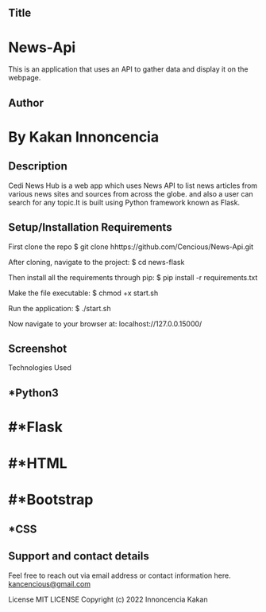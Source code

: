 ## Title
# News-Api
This is an application that uses an API to gather data and display it on the webpage.

## Author
# By Kakan Innoncencia

## Description
 Cedi News Hub is a web app which uses News API to list news articles from various news sites and sources from across the globe.
and also a user can search for any topic.It is built using Python framework known as Flask.

## Setup/Installation Requirements
First clone the repo $ git clone hhttps://github.com/Cencious/News-Api.git

After cloning, navigate to the project: $ cd news-flask

Then install all the requirements through pip: $ pip install -r requirements.txt

Make the file executable: $ chmod +x start.sh

Run the application: $ ./start.sh

Now navigate to your browser at: localhost://127.0.0.15000/
  

## Screenshot






Technologies Used
## *Python3  
# #*Flask 
# #*HTML 
# #*Bootstrap
## *CSS



## Support and contact details
Feel free to reach out via email address or contact information here. kancencious@gmail.com

License
MIT LICENSE Copyright (c) 2022 Innoncencia Kakan
